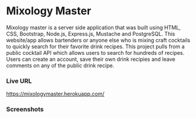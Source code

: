 # Mixology Master

Mixology master is a server side application that was built using HTML, CSS, Bootstrap, Node.js, Express.js, Mustache and PostgreSQL. This website/app allows bartenders or anyone else who is mixing craft cocktails to quickly search for their favorite drink recipes. This project pulls from a public cocktail API which allows users to search for hundreds of recipes. Users can create an account, save their own drink recipies and leave comments on any of the public drink recipe.

### Live URL ###

https://mixologymaster.herokuapp.com/


### Screenshots ###



